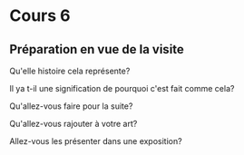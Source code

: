 # Cours 6
## Préparation en vue de la visite
Qu'elle histoire cela représente?

Il ya t-il une signification de pourquoi c'est fait comme cela?

Qu'allez-vous faire pour la suite?

Qu'allez-vous rajouter à votre art?

Allez-vous les présenter dans une exposition?
